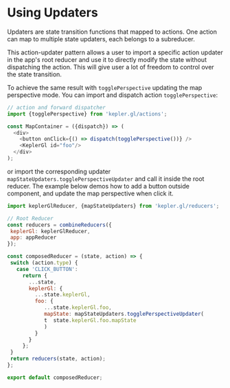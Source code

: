 # Using Updaters
Updaters are state transition functions that mapped to actions. One action can map to multiple state updaters, each belongs to a subreducer.


This action-updater pattern allows a user to import a specific action updater in the app's root reducer and use it to directly modify the state without dispatching the action. This will give user a lot of freedom to control over the state transition.

To achieve the same result with `togglePerspective` updating the map perspective mode. You can import and dispatch action `togglePerspective`:

```js
// action and forward dispatcher
import {togglePerspective} from 'kepler.gl/actions';

const MapContainer = ({dispatch}) => (
  <div>
    <button onClick={() => dispatch(togglePerspective())} />
    <KeplerGl id="foo"/>
  </div>
);
```

or import the corresponding updater `mapStateUpdaters.togglePerspectiveUpdater` and call it inside the root reducer. The example below demos how to add a button outside component, and update the map perspective when click it.

```js
import keplerGlReducer, {mapStateUpdaters} from 'kepler.gl/reducers';

// Root Reducer
const reducers = combineReducers({
 keplerGl: keplerGlReducer,
 app: appReducer
});

const composedReducer = (state, action) => {
 switch (action.type) {
   case 'CLICK_BUTTON':
     return {
       ...state,
       keplerGl: {
         ...state.keplerGl,
         foo: {
            ...state.keplerGl.foo,
            mapState: mapStateUpdaters.togglePerspectiveUpdater(
            t  state.keplerGl.foo.mapState
            )
         }
       }
     };
 }
 return reducers(state, action);
};

export default composedReducer;
```
